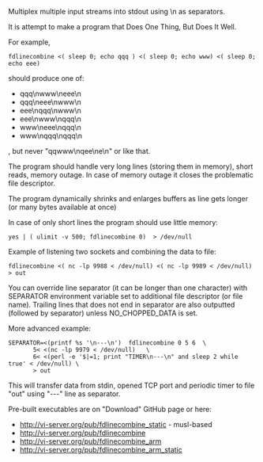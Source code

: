 Multiplex multiple input streams into stdout using \n as separators.

It is attempt to make a program that Does One Thing, But Does It Well.

For example,

    fdlinecombine <( sleep 0; echo qqq ) <( sleep 0; echo www) <( sleep 0; echo eee)

should produce one of:

* qqq\nwww\neee\n
* qqq\neee\nwww\n
* eee\nqqq\nwww\n
* eee\nwww\nqqq\n
* www\neee\nqqq\n
* www\nqqq\nqqq\n

, but never "qqwww\nqee\ne\n" or like that.

The program should handle very long lines (storing them in memory), short reads, memory outage. In case of memory outage it closes the problematic file descriptor.

The program dynamically shrinks and enlarges buffers as line gets longer (or many bytes available at once)

In case of only short lines the program should use little memory:

    yes | ( ulimit -v 500; fdlinecombine 0)  > /dev/null

Example of listening two sockets and combining the data to file:

    fdlinecombine <( nc -lp 9988 < /dev/null) <( nc -lp 9989 < /dev/null) > out

You can override line separator (it can be longer than one character) with SEPARATOR environment variable set to additional file descriptor (or file name).
Trailing lines that does not end in separator are also outputted (followed by separator) unless NO_CHOPPED_DATA is set.

More advanced example:

    SEPARATOR=<(printf %s '\n---\n')  fdlinecombine 0 5 6  \
           5< <(nc -lp 9979 < /dev/null)   \
           6< <(perl -e '$|=1; print "TIMER\n---\n" and sleep 2 while true' < /dev/null) \
           > out 

This will transfer data from stdin, opened TCP port and periodic timer to file "out" using "---" line as separator.


Pre-built executables are on "Download" GitHub page or here:

* http://vi-server.org/pub/fdlinecombine_static  - musl-based
* http://vi-server.org/pub/fdlinecombine
* http://vi-server.org/pub/fdlinecombine_arm 
* http://vi-server.org/pub/fdlinecombine_arm_static 

